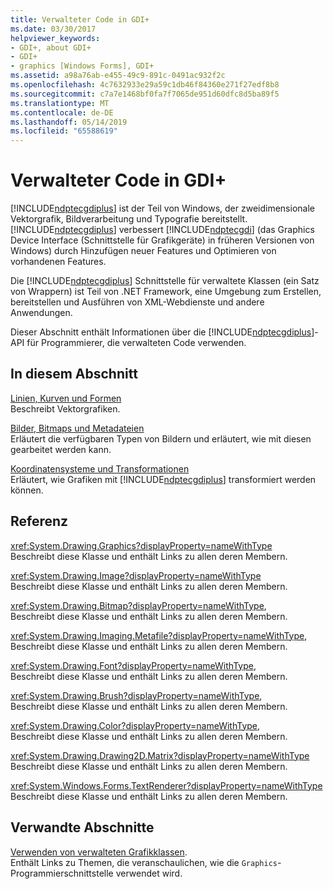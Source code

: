 ```yaml
---
title: Verwalteter Code in GDI+
ms.date: 03/30/2017
helpviewer_keywords:
- GDI+, about GDI+
- GDI+
- graphics [Windows Forms], GDI+
ms.assetid: a98a76ab-e455-49c9-891c-0491ac932f2c
ms.openlocfilehash: 4c7632933e29a59c1db46f84360e271f27edf8b8
ms.sourcegitcommit: c7a7e1468bf0fa7f7065de951d60dfc8d5ba89f5
ms.translationtype: MT
ms.contentlocale: de-DE
ms.lasthandoff: 05/14/2019
ms.locfileid: "65588619"
---
```

# <a name="about-gdi-managed-code"></a>Verwalteter Code in GDI+
[!INCLUDE[ndptecgdiplus](../../../../includes/ndptecgdiplus-md.md)] ist der Teil von Windows, der zweidimensionale Vektorgrafik, Bildverarbeitung und Typografie bereitstellt. [!INCLUDE[ndptecgdiplus](../../../../includes/ndptecgdiplus-md.md)] verbessert [!INCLUDE[ndptecgdi](../../../../includes/ndptecgdi-md.md)] (das Graphics Device Interface (Schnittstelle für Grafikgeräte) in früheren Versionen von Windows) durch Hinzufügen neuer Features und Optimieren von vorhandenen Features.  
  
 Die [!INCLUDE[ndptecgdiplus](../../../../includes/ndptecgdiplus-md.md)] Schnittstelle für verwaltete Klassen (ein Satz von Wrappern) ist Teil von .NET Framework, eine Umgebung zum Erstellen, bereitstellen und Ausführen von XML-Webdienste und andere Anwendungen.  
  
 Dieser Abschnitt enthält Informationen über die [!INCLUDE[ndptecgdiplus](../../../../includes/ndptecgdiplus-md.md)]-API für Programmierer, die verwalteten Code verwenden.  
  
## <a name="in-this-section"></a>In diesem Abschnitt  
 [Linien, Kurven und Formen](lines-curves-and-shapes.md)  
 Beschreibt Vektorgrafiken.  
  
 [Bilder, Bitmaps und Metadateien](images-bitmaps-and-metafiles.md)  
 Erläutert die verfügbaren Typen von Bildern und erläutert, wie mit diesen gearbeitet werden kann.  
  
 [Koordinatensysteme und Transformationen](coordinate-systems-and-transformations.md)  
 Erläutert, wie Grafiken mit [!INCLUDE[ndptecgdiplus](../../../../includes/ndptecgdiplus-md.md)] transformiert werden können.  
  
## <a name="reference"></a>Referenz  
 <xref:System.Drawing.Graphics?displayProperty=nameWithType>  
 Beschreibt diese Klasse und enthält Links zu allen deren Membern.  
  
 <xref:System.Drawing.Image?displayProperty=nameWithType>  
 Beschreibt diese Klasse und enthält Links zu allen deren Membern.  
  
 <xref:System.Drawing.Bitmap?displayProperty=nameWithType>,  
 Beschreibt diese Klasse und enthält Links zu allen deren Membern.  
  
 <xref:System.Drawing.Imaging.Metafile?displayProperty=nameWithType>,  
 Beschreibt diese Klasse und enthält Links zu allen deren Membern.  
  
 <xref:System.Drawing.Font?displayProperty=nameWithType>,  
 Beschreibt diese Klasse und enthält Links zu allen deren Membern.  
  
 <xref:System.Drawing.Brush?displayProperty=nameWithType>,  
 Beschreibt diese Klasse und enthält Links zu allen deren Membern.  
  
 <xref:System.Drawing.Color?displayProperty=nameWithType>,  
 Beschreibt diese Klasse und enthält Links zu allen deren Membern.  
  
 <xref:System.Drawing.Drawing2D.Matrix?displayProperty=nameWithType>  
 Beschreibt diese Klasse und enthält Links zu allen deren Membern.  
  
 <xref:System.Windows.Forms.TextRenderer?displayProperty=nameWithType>  
 Beschreibt diese Klasse und enthält Links zu allen deren Membern.  
  
## <a name="related-sections"></a>Verwandte Abschnitte  
 [Verwenden von verwalteten Grafikklassen](using-managed-graphics-classes.md).  
 Enthält Links zu Themen, die veranschaulichen, wie die `Graphics`-Programmierschnittstelle verwendet wird.
